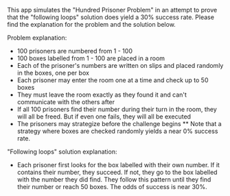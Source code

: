 This app simulates the "Hundred Prisoner Problem" in an attempt to prove that the "following loops" solution does yield a 30% success rate.
Please find the explanation for the problem and the solution below.


Problem explanation:

- 100 prisoners are numbered from 1 - 100
- 100 boxes labelled from 1 - 100 are placed in a room
- Each of the prisoner's numbers are written on slips and placed randomly in the boxes, one per box
- Each prisoner may enter the room one at a time and check up to 50 boxes
- They must leave the room exactly as they found it and can't communicate with the others after
- If all 100 prisoners find their number during their turn in the room, they will all be freed. But if even one fails, they will all be executed
- The prisoners may strategize before the challenge begins
** Note that a strategy where boxes are checked randomly yields a near 0% success rate.


"Following loops" solution explanation:

- Each prisoner first looks for the box labelled with their own number. If it contains their number, they succeed. If not, they go to the box labelled with the number they did find. They follow this pattern until they find their number or reach 50 boxes. The odds of success is near 30%.
